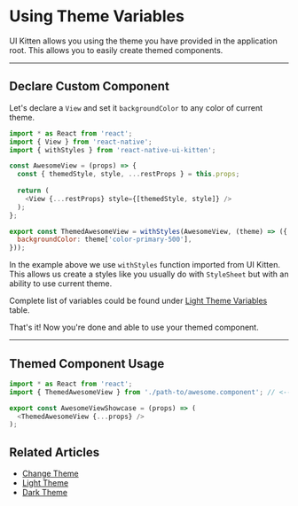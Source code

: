 # Using Theme Variables

UI Kitten allows you using the theme you have provided in the application root. This allows you to easily create themed components.

<hr>

## Declare Custom Component

Let's declare a `View` and set it `backgroundColor` to any color of current theme.

```js
import * as React from 'react';
import { View } from 'react-native';
import { withStyles } from 'react-native-ui-kitten';

const AwesomeView = (props) => {
  const { themedStyle, style, ...restProps } = this.props;
    
  return (
    <View {...restProps} style={[themedStyle, style]} />
  );
};

export const ThemedAwesomeView = withStyles(AwesomeView, (theme) => ({
  backgroundColor: theme['color-primary-500'],
}));
```

In the example above we use `withStyles` function imported from UI Kitten. This allows us create a styles like you usually do with `StyleSheet` but with an ability to use current theme.

Complete list of variables could be found under [Light Theme Variables](design-system/light-theme) table.


That's it! Now you're done and able to use your themed component.

<hr>

## Themed Component Usage

```js
import * as React from 'react';
import { ThemedAwesomeView } from './path-to/awesome.component'; // <-- import themed component

export const AwesomeViewShowcase = (props) => (
  <ThemedAwesomeView {...props} />
);
```

## Related Articles

- [Change Theme](design-system/theme-change)
- [Light Theme](design-system/light-theme)
- [Dark Theme](design-system/dark-theme)
